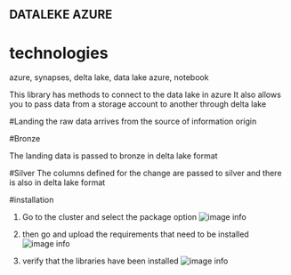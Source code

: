 ## DATALEKE AZURE 

# technologies
azure, synapses, delta lake, data lake azure, notebook

This library has methods to connect to the data lake in azure
It also allows you to pass data from a storage account to
another through delta lake

#Landing 
the raw data arrives from the source of information origin

#Bronze

The landing data is passed to bronze in delta lake format

#Silver
The columns defined for the change are passed to silver and there is also
in delta lake format

#installation

1. Go to the cluster and select the package option
![image info](./assets/cluster.PNG)
   
2. then go and upload the requirements that need to be installed
![image info](./assets/requerements.PNG)
   
3. verify that the libraries have been installed
![image info](./assets/req_synapses.PNG)


